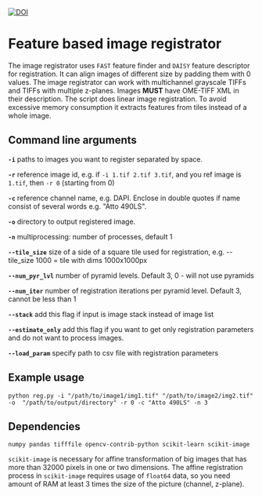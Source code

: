 [![DOI](https://zenodo.org/badge/405296414.svg)](https://zenodo.org/badge/latestdoi/405296414)
# Feature based image registrator

The image registrator uses `FAST` feature finder and `DAISY` feature descriptor for registration. 
It can align images of different size by padding them with 0 values. 
The image registrator can work with multichannel grayscale TIFFs and TIFFs with multiple z-planes. 
Images **MUST** have OME-TIFF XML in their description.
The script does linear image registration. To avoid excessive memory consumption it extracts features from tiles instead of a whole image. 

## Command line arguments

**`-i`**    paths to images you want to register separated by space.

**`-r`**    reference image id, e.g. if `-i 1.tif 2.tif 3.tif`, and you ref image is `1.tif`, then `-r 0` (starting from 0)

**`-c`**    reference channel name, e.g. DAPI. Enclose in double quotes if name consist of several words e.g. "Atto 490LS".

**`-o`**    directory to output registered image.

**`-n`**    multiprocessing: number of processes, default 1

**`--tile_size`**  size of a side of a square tile used for registration, e.g. --tile_size 1000 = tile with dims 1000x1000px

**`--num_pyr_lvl`**  number of pyramid levels. Default 3, 0 - will not use pyramids

**`--num_iter`**  number of registration iterations per pyramid level. Default 3, cannot be less than 1

**`--stack`**  add this flag if input is image stack instead of image list

**`--estimate_only`**   add this flag if you want to get only registration parameters and do not want to process images.

**`--load_param`**  specify path to csv file with registration parameters


## Example usage

`python reg.py -i "/path/to/image1/img1.tif" "/path/to/image2/img2.tif" -o  "/path/to/output/directory" -r 0 -c "Atto 490LS" -n 3`

## Dependencies

`numpy pandas tifffile opencv-contrib-python scikit-learn scikit-image`

`scikit-image` is necessary for affine transformation of big images that has more than 32000 pixels in one or two dimensions. 
The affine registration process in `scikit-image` requires usage of `float64` data, so you need amount of RAM at least 3 times the size of the picture (channel, z-plane).